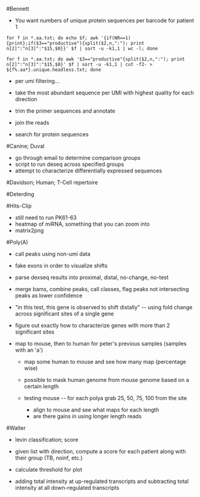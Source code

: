 #Bennett

+ You want numbers of unique protein sequences per barcode for patient 1
```
for f in *.aa.txt; do echo $f; awk '{if(NR==1){print};if($3=="productive"){split($2,n,":"); print n[2]":"n[3]":"$15,$0}}' $f | sort -u -k1,1 | wc -l; done
```
```
for f in *.aa.txt; do awk '$3=="productive"{split($2,n,":"); print n[2]":"n[3]":"$15,$0}' $f | sort -u -k1,1 | cut -f2- > ${f%.aa*}.unique.headless.txt; done
```
+ per umi filtering...

+ take the most abundant sequence per UMI with highest quality for each direction
+ trim the primer sequences and annotate
+ join the reads
+ search for protein sequences

#Canine; Duval

+ go through email to determine comparison groups
+ script to run deseq across specified groups
+ attempt to characterize differentially expressed sequences

#Davidson; Human; T-Cell repertoire

#Deterding

#Hits-Clip

+ still need to run PK61-63
+ heatmap of miRNA, something that you can zoom into
+ matrix2png

#Poly(A)

+ call peaks using non-umi data
+ fake exons in order to visualize shifts

+ parse dexseq results into proximal, distal, no-change, no-test
+ merge bams, combine peaks, call classes, flag peaks not intersecting peaks as lower confidence

+ "in this test, this gene is observed to shift distally" -- using fold change
across significant sites of a single gene
+ figure out exactly how to characterize genes with more than 2 significant sites

+ map to mouse, then to human for peter's previous samples (samples with an 'a')
    + map some human to mouse and see how many map (percentage wise)
    + possible to mask human genome from mouse genome based on a certain length

    + testing mouse -- for each polya grab 25, 50, 75, 100 from the site
        + align to mouse and see what maps for each length
        + are there gains in using longer length reads

#Walter

+ levin classification; score
+ given list with direction, compute a score for each patient along with their group (TB, noinf, etc.)
+ calculate threshold for plot

+ adding total intensity at up-regulated transcripts and subtracting total intensity at all down-regulated transcripts
